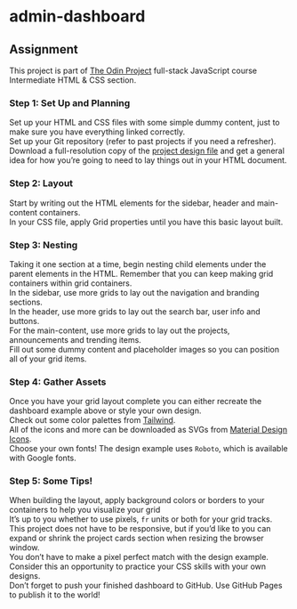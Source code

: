 # admin-dashboard

## Assignment
This project is part of [The Odin Project](https://www.theodinproject.com/paths/full-stack-javascript/courses/intermediate-html-and-css/lessons/admin-dashboard) full-stack JavaScript course Intermediate HTML & CSS section.

### Step 1: Set Up and Planning

Set up your HTML and CSS files with some simple dummy content, just to make sure you have everything linked correctly.  
Set up your Git repository (refer to past projects if you need a refresher).  
Download a full-resolution copy of the [project design file](https://cdn.statically.io/gh/TheOdinProject/curriculum/main/html_css/grid-lessons/project-dashboard/dashboard-project.png) and get a general idea for how you’re going to need to lay things out in your HTML document.  

### Step 2: Layout

Start by writing out the HTML elements for the sidebar, header and main-content containers.  
In your CSS file, apply Grid properties until you have this basic layout built.  

### Step 3: Nesting

Taking it one section at a time, begin nesting child elements under the parent elements in the HTML. Remember that you can keep making grid containers within grid containers.  
In the sidebar, use more grids to lay out the navigation and branding sections.  
In the header, use more grids to lay out the search bar, user info and buttons.  
For the main-content, use more grids to lay out the projects, announcements and trending items.  
Fill out some dummy content and placeholder images so you can position all of your grid items.  

### Step 4: Gather Assets

Once you have your grid layout complete you can either recreate the dashboard example above or style your own design.  
Check out some color palettes from [Tailwind](https://tailwindcss.com/docs/customizing-colors).  
All of the icons and more can be downloaded as SVGs from [Material Design Icons](https://materialdesignicons.com/).  
Choose your own fonts! The design example uses `Roboto`, which is available with Google fonts.  

### Step 5: Some Tips!

When building the layout, apply background colors or borders to your containers to help you visualize your grid  
It’s up to you whether to use pixels, `fr` units or both for your grid tracks.  
This project does not have to be responsive, but if you’d like to you can expand or shrink the project cards section when resizing the browser window.  
You don’t have to make a pixel perfect match with the design example. Consider this an opportunity to practice your CSS skills with your own designs.  
Don’t forget to push your finished dashboard to GitHub. Use GitHub Pages to publish it to the world!  
